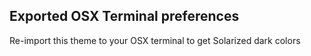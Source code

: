 Exported OSX Terminal preferences
---------------------------------

Re-import this theme to your OSX terminal to get Solarized dark colors

